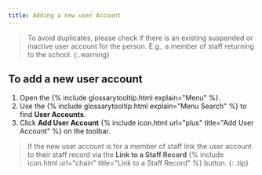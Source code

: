 ```yaml
---
title: Adding a new user Account
---
```


> To avoid duplicates, please check if there is an existing suspended or inactive user account for the person. E.g., a member of staff returning to the school.
{:.warning}

## To add a new user account

1. Open the {% include glossarytooltip.html explain="Menu" %}.
2. Use the {% include glossarytooltip.html explain="Menu Search" %} to find **User Accounts**.
3. Click **Add User Account** {% include icon.html url="plus" title="Add User Account" %} on the toolbar.

> If the new user account is for a member of staff link the user account to their staff record via the **Link to a Staff Record** {% include icon.html url="chain" title="Link to a Staff Record" %} button.
{: .tip}